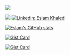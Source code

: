 <!--START_SECTION:waka-->
<!--END_SECTION:waka-->
![](https://camo.githubusercontent.com/da044eceef3d233db5a7b412c049813af02a8af0/68747470733a2f2f6d69722d73332d63646e2d63662e626568616e63652e6e65742f70726f6a6563745f6d6f64756c65732f6d61785f313230302f34666630373938363230383539332e356439613635346539326633362e676966)

![](https://komarev.com/ghpvc/?username=eslam69&color=brightgreen&style=for-the-badge	)  [![Linkedin: Eslam Khaled](https://img.shields.io/badge/-Eslam_Khaled-blue?style=flat-square&logo=Linkedin&logoColor=white&link=https://www.linkedin.com/in/eslam64/)](https://www.linkedin.com/in/eslam64/) 

[![Eslam's GitHub stats](https://github-readme-stats.vercel.app/api?username=eslam69&include_all_commits=true&show_icons=true&count_private=true&theme=tokyonight)](https://github.com/anuraghazra/github-readme-stats)

[![Gist Card](https://github-readme-stats.vercel.app/api/gist?id=6bf4bac85fd5413a75fc289280b78311)](https://gist.github.com/eslam69/6bf4bac85fd5413a75fc289280b78311)

[![Gist Card](https://github-readme-stats.vercel.app/api/gist?id=1d0931a6eb3412201126ed6b7c589973)](https://gist.github.com/eslam69/1d0931a6eb3412201126ed6b7c589973)
